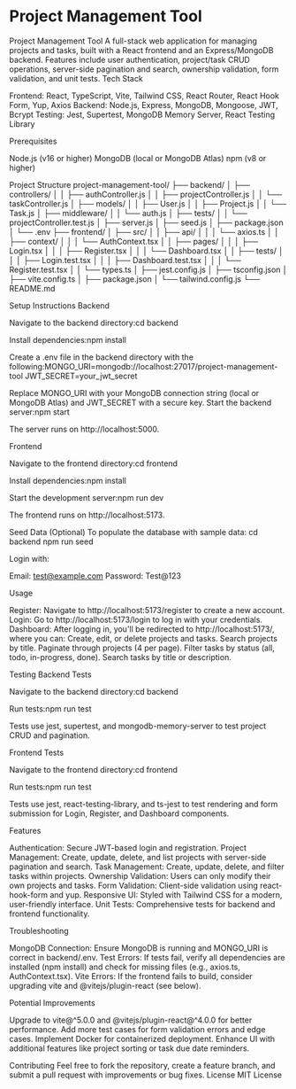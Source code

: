 # Project Management Tool
Project Management Tool
A full-stack web application for managing projects and tasks, built with a React frontend and an Express/MongoDB backend. Features include user authentication, project/task CRUD operations, server-side pagination and search, ownership validation, form validation, and unit tests.
Tech Stack

Frontend: React, TypeScript, Vite, Tailwind CSS, React Router, React Hook Form, Yup, Axios
Backend: Node.js, Express, MongoDB, Mongoose, JWT, Bcrypt
Testing: Jest, Supertest, MongoDB Memory Server, React Testing Library

Prerequisites

Node.js (v16 or higher)
MongoDB (local or MongoDB Atlas)
npm (v8 or higher)

Project Structure
project-management-tool/
├── backend/
│   ├── controllers/
│   │   ├── authController.js
│   │   ├── projectController.js
│   │   └── taskController.js
│   ├── models/
│   │   ├── User.js
│   │   ├── Project.js
│   │   └── Task.js
│   ├── middleware/
│   │   └── auth.js
│   ├── tests/
│   │   └── projectController.test.js
│   ├── server.js
│   ├── seed.js
│   ├── package.json
│   └── .env
├── frontend/
│   ├── src/
│   │   ├── api/
│   │   │   └── axios.ts
│   │   ├── context/
│   │   │   └── AuthContext.tsx
│   │   ├── pages/
│   │   │   ├── Login.tsx
│   │   │   ├── Register.tsx
│   │   │   └── Dashboard.tsx
│   │   ├── tests/
│   │   │   ├── Login.test.tsx
│   │   │   ├── Dashboard.test.tsx
│   │   │   └── Register.test.tsx
│   │   └── types.ts
│   ├── jest.config.js
│   ├── tsconfig.json
│   ├── vite.config.ts
│   ├── package.json
│   └── tailwind.config.js
└── README.md

Setup Instructions
Backend

Navigate to the backend directory:cd backend


Install dependencies:npm install


Create a .env file in the backend directory with the following:MONGO_URI=mongodb://localhost:27017/project-management-tool
JWT_SECRET=your_jwt_secret

Replace MONGO_URI with your MongoDB connection string (local or MongoDB Atlas) and JWT_SECRET with a secure key.
Start the backend server:npm start

The server runs on http://localhost:5000.

Frontend

Navigate to the frontend directory:cd frontend


Install dependencies:npm install


Start the development server:npm run dev

The frontend runs on http://localhost:5173.

Seed Data (Optional)
To populate the database with sample data:
cd backend
npm run seed

Login with:

Email: test@example.com
Password: Test@123

Usage

Register: Navigate to http://localhost:5173/register to create a new account.
Login: Go to http://localhost:5173/login to log in with your credentials.
Dashboard: After logging in, you'll be redirected to http://localhost:5173/, where you can:
Create, edit, or delete projects and tasks.
Search projects by title.
Paginate through projects (4 per page).
Filter tasks by status (all, todo, in-progress, done).
Search tasks by title or description.



Testing
Backend Tests

Navigate to the backend directory:cd backend


Run tests:npm run test

Tests use jest, supertest, and mongodb-memory-server to test project CRUD and pagination.

Frontend Tests

Navigate to the frontend directory:cd frontend


Run tests:npm run test

Tests use jest, react-testing-library, and ts-jest to test rendering and form submission for Login, Register, and Dashboard components.

Features

Authentication: Secure JWT-based login and registration.
Project Management: Create, update, delete, and list projects with server-side pagination and search.
Task Management: Create, update, delete, and filter tasks within projects.
Ownership Validation: Users can only modify their own projects and tasks.
Form Validation: Client-side validation using react-hook-form and yup.
Responsive UI: Styled with Tailwind CSS for a modern, user-friendly interface.
Unit Tests: Comprehensive tests for backend and frontend functionality.

Troubleshooting

MongoDB Connection: Ensure MongoDB is running and MONGO_URI is correct in backend/.env.
Test Errors: If tests fail, verify all dependencies are installed (npm install) and check for missing files (e.g., axios.ts, AuthContext.tsx).
Vite Errors: If the frontend fails to build, consider upgrading vite and @vitejs/plugin-react (see below).

Potential Improvements

Upgrade to vite@^5.0.0 and @vitejs/plugin-react@^4.0.0 for better performance.
Add more test cases for form validation errors and edge cases.
Implement Docker for containerized deployment.
Enhance UI with additional features like project sorting or task due date reminders.

Contributing
Feel free to fork the repository, create a feature branch, and submit a pull request with improvements or bug fixes.
License
MIT License
